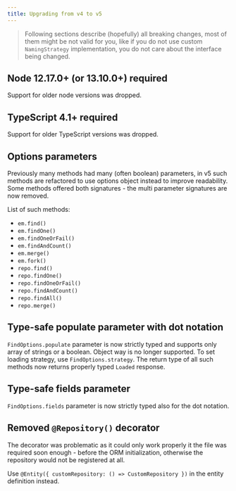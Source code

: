 ```yaml
---
title: Upgrading from v4 to v5
---
```


> Following sections describe (hopefully) all breaking changes, most of them might be not valid 
> for you, like if you do not use custom `NamingStrategy` implementation, you do not care about
> the interface being changed.

## Node 12.17.0+ (or 13.10.0+) required

Support for older node versions was dropped. 

## TypeScript 4.1+ required

Support for older TypeScript versions was dropped. 

## Options parameters

Previously many methods had many (often boolean) parameters, in v5 such methods are
refactored to use options object instead to improve readability. Some methods offered
both signatures - the multi parameter signatures are now removed.

List of such methods:

- `em.find()`
- `em.findOne()`
- `em.findOneOrFail()`
- `em.findAndCount()`
- `em.merge()`
- `em.fork()`
- `repo.find()`
- `repo.findOne()`
- `repo.findOneOrFail()`
- `repo.findAndCount()`
- `repo.findAll()`
- `repo.merge()`

## Type-safe populate parameter with dot notation

`FindOptions.populate` parameter is now strictly typed and supports only array of strings or a boolean.
Object way is no longer supported. To set loading strategy, use `FindOptions.strategy`.
The return type of all such methods now returns properly typed `Loaded` response. 

## Type-safe fields parameter

`FindOptions.fields` parameter is now strictly typed also for the dot notation.

## Removed `@Repository()` decorator

The decorator was problematic as it could only work properly it the file was required
soon enough - before the ORM initialization, otherwise the repository would not be 
registered at all.

Use `@Entity({ customRepository: () => CustomRepository })` in the entity definition
instead.
